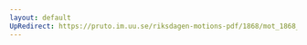 ```yaml
---
layout: default
UpRedirect: https://pruto.im.uu.se/riksdagen-motions-pdf/1868/mot_1868__fk__80/mot_1868__fk__80-007.pdf
---
```

